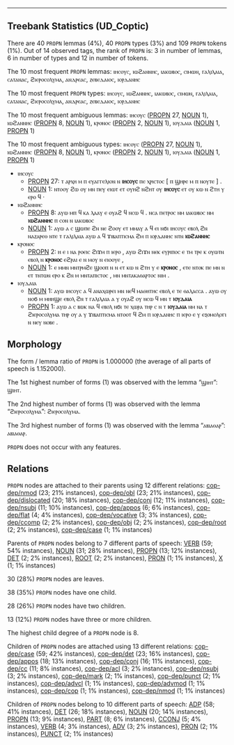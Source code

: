 

--------------------------------------------------------------------------------

## Treebank Statistics (UD_Coptic)

There are 40 `PROPN` lemmas (4%), 40 `PROPN` types (3%) and 109 `PROPN` tokens (1%).
Out of 14 observed tags, the rank of `PROPN` is: 3 in number of lemmas, 6 in number of types and 12 in number of tokens.

The 10 most frequent `PROPN` lemmas: ⲓⲏⲥⲟⲩⲥ, ⲓⲱϩⲁⲛⲛⲏⲥ, ⲓⲁⲕⲱⲃⲟⲥ, ⲥⲓⲙⲱⲛ, ⲅⲁⲗⲓⲗⲁⲓⲁ, ⲥⲁⲧⲁⲛⲁⲥ, ϩⲓⲉⲣⲟⲥⲟⲗⲩⲙⲁ, ⲁⲛⲇⲣⲉⲁⲥ, ⲍⲉⲃⲉⲇⲁⲓⲟⲥ, ⲓⲟⲣⲇⲁⲛⲏⲥ

The 10 most frequent `PROPN` types:  ⲓⲏⲥⲟⲩⲥ, ⲓⲱϩⲁⲛⲛⲏⲥ, ⲓⲁⲕⲱⲃⲟⲥ, ⲥⲓⲙⲱⲛ, ⲅⲁⲗⲓⲗⲁⲓⲁ, ⲥⲁⲧⲁⲛⲁⲥ, ϩⲓⲉⲣⲟⲥⲟⲗⲩⲙⲁ, ⲁⲛⲇⲣⲉⲁⲥ, ⲍⲉⲃⲉⲇⲁⲓⲟⲥ, ⲓⲟⲣⲇⲁⲛⲏⲥ

The 10 most frequent ambiguous lemmas: ⲓⲏⲥⲟⲩⲥ ([PROPN]() 27, [NOUN]() 1), ⲓⲱϩⲁⲛⲛⲏⲥ ([PROPN]() 8, [NOUN]() 1), ⲕⲣⲟⲛⲟⲥ ([PROPN]() 2, [NOUN]() 1), ⲓⲟⲩⲇⲁⲓⲁ ([NOUN]() 1, [PROPN]() 1)

The 10 most frequent ambiguous types:  ⲓⲏⲥⲟⲩⲥ ([PROPN]() 27, [NOUN]() 1), ⲓⲱϩⲁⲛⲛⲏⲥ ([PROPN]() 8, [NOUN]() 1), ⲕⲣⲟⲛⲟⲥ ([PROPN]() 2, [NOUN]() 1), ⲓⲟⲩⲇⲁⲓⲁ ([NOUN]() 1, [PROPN]() 1)


* ⲓⲏⲥⲟⲩⲥ
  * [PROPN]() 27: ⲧ ⲁⲣⲭⲏ ⲙ ⲡ ⲉⲩⲁⲅⲅⲉⲗⲓⲟⲛ ⲛ <b>ⲓⲏⲥⲟⲩⲥ</b> ⲡⲉ ⲭⲣⲓⲥⲧⲟⲥ [ ⲡ ϣⲏⲣⲉ ⲙ ⲡ ⲛⲟⲩⲧⲉ ] .
  * [NOUN]() 1: ⲛⲧⲟⲟⲩ ϩⲱ ⲟⲩ ⲙⲛ ⲡⲉⲩ ⲉⲓⲱⲧ ⲉⲧ ⲟⲩⲏϩ ⲛϩⲏⲧ ⲟⲩ <b>ⲓⲏⲥⲟⲩⲥ</b> ⲉⲧ ⲟⲩ ⲕⲱ ⲛ ϩⲧⲏ ⲩ ⲉⲣⲟ ϥ ·
* ⲓⲱϩⲁⲛⲛⲏⲥ
  * [PROPN]() 8: ⲁⲩⲱ ⲙⲡ ϥ ⲕⲁ ⲗⲁⲁⲩ ⲉ ⲟⲩⲁϩ ϥ ⲛⲥⲱ ϥ . ⲛⲥⲁ ⲡⲉⲧⲣⲟⲥ ⲛⲙ ⲓⲁⲕⲱⲃⲟⲥ ⲛⲙ <b>ⲓⲱϩⲁⲛⲛⲏⲥ</b> ⲡ ⲥⲟⲛ ⲛ ⲓⲁⲕⲱⲃⲟⲥ
  * [NOUN]() 1: ⲁⲩⲱ ⲁ ⲥ ϣⲱⲡⲉ ϩⲛ ⲛⲉ ϩⲟⲟⲩ ⲉⲧ ⲙⲙⲁⲩ ⲁ ϥ ⲉⲓ ⲛϭⲓ ⲓⲏⲥⲟⲩⲥ ⲉⲃⲟⲗ ϩⲛ ⲛⲁⲍⲁⲣⲉⲑ ⲛⲧⲉ ⲧ ⲅⲁⲗⲓⲗⲁⲓⲁ ⲁⲩⲱ ⲁ ϥ ϫⲓⲃⲁⲡⲧⲓⲥⲙⲁ ϩⲙ ⲡ ⲓⲟⲣⲇⲁⲛⲏⲥ ⲛⲧⲛ <b>ⲓⲱϩⲁⲛⲛⲏⲥ</b>
* ⲕⲣⲟⲛⲟⲥ
  * [PROPN]() 2: ⲏ ⲉ ⲓ ⲛⲁ ⲣⲟⲉⲓⲥ ϩⲓϫⲙ ⲡ ⲓⲉⲣⲟ , ⲁⲩⲱ ϩⲓϫⲛ ⲛⲉⲕ ⲉⲩⲣⲓⲡⲟⲥ ⲉ ⲧⲙ ⲧⲣⲉ ⲕ ⲟⲩⲱⲧⲛ ⲉⲃⲟⲗ ⲛ <b>ⲕⲣⲟⲛⲟⲥ</b> ⲉϩⲣⲁⲓ ⲉ ⲛ ⲙⲟⲩ ⲛ ⲉⲓⲟⲟⲩⲉ ,
  * [NOUN]() 1: ⲉ ⲙⲙⲛ ⲙⲛⲧⲣⲙϩⲉ ϣⲟⲟⲡ ⲛ ⲛ ⲉⲧ ⲕⲱ ⲛ ϩⲧⲏ ⲩ ⲉ <b>ⲕⲣⲟⲛⲟⲥ</b> , ⲉⲧⲉ ⲛⲧⲟⲕ ⲡⲉ ⲙⲛ ⲛ ⲉⲧ ⲧⲛⲧⲱⲛ ⲉⲣⲟ ⲕ ϩⲛ ⲙ ⲙⲛⲧⲁⲡⲓⲥⲧⲟⲥ , ⲙⲛ ⲙⲛⲧⲁⲕⲁⲑⲁⲣⲧⲟⲥ ⲛⲓⲙ .
* ⲓⲟⲩⲇⲁⲓⲁ
  * [NOUN]() 1: ⲁⲩⲱ ⲓⲏⲥⲟⲩⲥ ⲁ ϥ ⲁⲛⲁⲭⲱⲣⲉⲓ ⲙⲛ ⲛⲉϥ ⲙⲁⲑⲏⲧⲏⲥ ⲉⲃⲟⲗ ⲉ ⲧⲉ ⲑⲁⲗⲁⲥⲥⲁ . ⲁⲩⲱ ⲟⲩ ⲛⲟϭ ⲙ ⲙⲏⲏϣⲉ ⲉⲃⲟⲗ ϩⲛ ⲧ ⲅⲁⲗⲓⲗⲁⲓⲁ ⲁ ⲩ ⲟⲩⲁϩ ⲟⲩ ⲛⲥⲱ ϥ ⲙⲛ ⲧ <b>ⲓⲟⲩⲇⲁⲓⲁ</b>
  * [PROPN]() 1: ⲁⲩⲱ ⲁ ⲥ ⲃⲱⲕ ⲛⲁ ϥ ⲉⲃⲟⲗ ⲛϭⲓ ⲧⲉ ⲭⲱⲣⲁ ⲧⲏⲣ ⲥ ⲛ ⲧ <b>ⲓⲟⲩⲇⲁⲓⲁ</b> ⲛⲙ ⲛⲁ ⲧ ϩⲓⲉⲣⲟⲥⲟⲗⲩⲙⲁ ⲧⲏⲣ ⲟⲩ ⲁ ⲩ ϫⲓⲃⲁⲡⲧⲓⲥⲙⲁ ⲛⲧⲟⲟⲧ ϥ ϩⲙ ⲡ ⲓⲟⲣⲇⲁⲛⲏⲥ ⲡ ⲓⲉⲣⲟ ⲉ ⲩ ⲉⲝⲟⲙⲟⲗⲟⲅⲓ ⲛ ⲛⲉⲩ ⲛⲟⲃⲉ .

## Morphology

The form / lemma ratio of `PROPN` is 1.000000 (the average of all parts of speech is 1.152000).

The 1st highest number of forms (1) was observed with the lemma “ϣⲓⲏⲧ”: ϣⲓⲏⲧ.

The 2nd highest number of forms (1) was observed with the lemma “ϩⲓⲉⲣⲟⲥⲟⲗⲩⲙⲁ”: ϩⲓⲉⲣⲟⲥⲟⲗⲩⲙⲁ.

The 3rd highest number of forms (1) was observed with the lemma “ⲁⲃⲓⲁⲑⲁⲣ”: ⲁⲃⲓⲁⲑⲁⲣ.

`PROPN` does not occur with any features.


## Relations

`PROPN` nodes are attached to their parents using 12 different relations: [cop-dep/nmod]() (23; 21% instances), [cop-dep/obl]() (23; 21% instances), [cop-dep/dislocated]() (20; 18% instances), [cop-dep/conj]() (12; 11% instances), [cop-dep/nsubj]() (11; 10% instances), [cop-dep/appos]() (6; 6% instances), [cop-dep/flat]() (4; 4% instances), [cop-dep/vocative]() (3; 3% instances), [cop-dep/ccomp]() (2; 2% instances), [cop-dep/obj]() (2; 2% instances), [cop-dep/root]() (2; 2% instances), [cop-dep/case]() (1; 1% instances)

Parents of `PROPN` nodes belong to 7 different parts of speech: [VERB]() (59; 54% instances), [NOUN]() (31; 28% instances), [PROPN]() (13; 12% instances), [DET]() (2; 2% instances), [ROOT]() (2; 2% instances), [PRON]() (1; 1% instances), [X]() (1; 1% instances)

30 (28%) `PROPN` nodes are leaves.

38 (35%) `PROPN` nodes have one child.

28 (26%) `PROPN` nodes have two children.

13 (12%) `PROPN` nodes have three or more children.

The highest child degree of a `PROPN` node is 8.

Children of `PROPN` nodes are attached using 13 different relations: [cop-dep/case]() (59; 42% instances), [cop-dep/det]() (23; 16% instances), [cop-dep/appos]() (18; 13% instances), [cop-dep/conj]() (16; 11% instances), [cop-dep/cc]() (11; 8% instances), [cop-dep/acl]() (3; 2% instances), [cop-dep/nsubj]() (3; 2% instances), [cop-dep/mark]() (2; 1% instances), [cop-dep/punct]() (2; 1% instances), [cop-dep/advcl]() (1; 1% instances), [cop-dep/advmod]() (1; 1% instances), [cop-dep/cop]() (1; 1% instances), [cop-dep/nmod]() (1; 1% instances)

Children of `PROPN` nodes belong to 10 different parts of speech: [ADP]() (58; 41% instances), [DET]() (26; 18% instances), [NOUN]() (20; 14% instances), [PROPN]() (13; 9% instances), [PART]() (8; 6% instances), [CCONJ]() (5; 4% instances), [VERB]() (4; 3% instances), [ADV]() (3; 2% instances), [PRON]() (2; 1% instances), [PUNCT]() (2; 1% instances)

